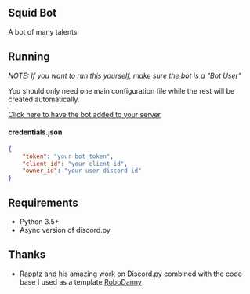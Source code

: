 ## Squid Bot

A bot of many talents

## Running
_NOTE: If you want to run this yourself, make sure the bot is a "Bot User"_

You should only need one main configuration file while the rest will be created automatically.

[Click here to have the bot added to your server](https://discordapp.com/oauth2/authorize?client_id=225463490813493248&scope=bot&permissions=268692480)

#### credentials.json

```json
{
    "token": "your bot token",
    "client_id": "your client_id",
    "owner_id": "your user discord id"
}
```

## Requirements

- Python 3.5+
- Async version of discord.py

## Thanks
- [Rapptz](https://github.com/Rapptz) and his amazing work on [Discord.py](https://github.com/Rapptz/discord.py) combined with the code base I used as a template [RoboDanny](https://github.com/Rapptz/RoboDanny)
